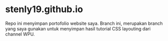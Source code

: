 # stenly19.github.io

Repo ini menyimpan portofolio website saya.
Branch ini, merupakan branch yang saya gunakan
untuk menyimpan hasil tutorial CSS layouting dari channel WPU.
